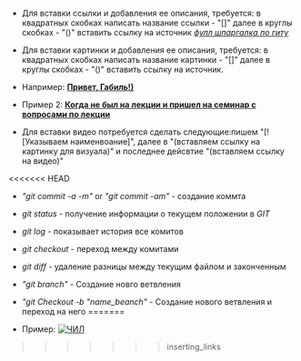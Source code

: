 * Для вставки ссылки и добавления ее описания, требуется: в квадратных скобках написать название ссылки - "[]" далее в круглы скобках - "()" вставить ссылку на источник [*фулл шпаргалка по гиту*](https://gist.github.com/fomvasss/8dd8cd7f88c67a4e3727f9d39224a84c#images)
* Для вставки картинки и добавления ее описания, требуется: в квадратных скобках написать название картинки - "[]" далее в круглы скобках - "()" вставить ссылку на источник.

* Например: [**Привет, Габиль!)**](https://cs.pikabu.ru/post_img/2013/06/18/5/1371538554_2017723186.jpeg)

* Пример 2: [**Когда не был на лекции и пришел на семинар с вопросами по лекции**](https://i.pinimg.com/564x/c2/99/a5/c299a5c50e6779b314cc415dfc55ba52.jpg)

* Для вставки видео потребуется сделать следующие:пишем "[![Указываем наименвоание]", далее в "(вставляем ссылку на картинку для визуала)" и последнее дейсвтие "(вставляем ссылку на видео)"

<<<<<<< HEAD
* *"git commit -a -m"* or *"git commit -am"*  - создание коммта

* *git status* - получение информации о текущем положении в *GIT* 

* *git log* - показывает история все комитов

* *git checkout* - переход между комитами

* *git diff* - удаление разницы между текущим файлом и законченным

* *"git branch"* - Создание новго ветвления 

* *"git Checkout -b "name_beanch"* - Создание нового ветвления и переход на него
=======
* Пример: 
[![ЧИЛ](https://images.squarespace-cdn.com/content/v1/5baed2ac0cf57d044b02f0f1/1644959542922-EGU6WGQDSB1A1MQDC8PK/MASHUP_RED_FA.png)](https://www.youtube.com/watch?v=ZhFm7MFtkVg&ab_channel=ReinelexMusic)
>>>>>>> inserting_links
